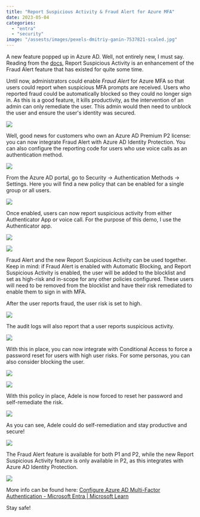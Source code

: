 ```yaml
---
title: "Report Suspicious Activity & Fraud Alert for Azure MFA"
date: 2023-05-04
categories: 
  - "entra"
  - "security"
image: "/assests/images/pexels-dmitriy-ganin-7537821-scaled.jpg"
---
```


A new feature popped up in Azure AD. Well, not entirely new, I must say. Reading from the [docs](https://learn.microsoft.com/en-us/azure/active-directory/authentication/howto-mfa-mfasettings#report-suspicious-activity), Report Suspicious Activity is an enhancement of the Fraud Alert feature that has existed for quite some time.

Until now, administrators could enable _Fraud Alert_ for Azure MFA so that users could report when suspicious MFA prompts are received. Users who reported fraud could be automatically blocked so they could no longer sign in. As this is a good feature, it kills productivity, as the intervention of an admin can only remediate the user. This admin would then need to unblock the user and ensure the user's identity was secured.

![](/assets/images/image.png)

Well, good news for customers who own an Azure AD Premium P2 license: you can now integrate Fraud Alert with Azure AD Identity Protection. You can also configure the reporting code for users who use voice calls as an authentication method.

![](/assets/images/My-new-creation-1.png)

From the Azure AD portal, go to Security -> Authentication Methods -> Settings. Here you will find a new policy that can be enabled for a single group or all users.

![](/assets/images/image-1.png)

Once enabled, users can now report suspicious activity from either Authenticator App or voice call. For the purpose of this demo, I use the Authenticator app.

![](/assets/images/IMG_1416-2.png)

![](/assets/images/IMG_1417-2.png)

Fraud Alert and the new Report Suspicious Activity can be used together. Keep in mind: if Fraud Alert is enabled with Automatic Blocking, and Report Suspicious Activity is enabled, the user will be added to the blocklist and set as high-risk and in-scope for any other policies configured. These users will need to be removed from the blocklist and have their risk remediated to enable them to sign in with MFA.

After the user reports fraud, the user risk is set to high.

![](/assets/images/msedge_eETqYag12j.png)

The audit logs will also report that a user reports suspicious activity.

![](/assets/images/msedge_keUpNBKzOa.png)

With this in place, you can now integrate with Conditional Access to force a password reset for users with high user risks. For some personas, you can also consider blocking the user.

![](/assets/images/image-2.png)

![](/assets/images/image-3.png)

With this policy in place, Adele is now forced to reset her password and self-remediate the risk.

![](/assets/images/image-4.png)

As you can see, Adele could do self-remediation and stay productive and secure!

![](/assets/images/image-5.png)

The Fraud Alert feature is available for both P1 and P2, while the new Report Suspicious Activity feature is only available in P2, as this integrates with Azure AD Identity Protection.

![](/assets/images/image-6.png)

More info can be found here: [Configure Azure AD Multi-Factor Authentication - Microsoft Entra | Microsoft Learn](https://learn.microsoft.com/en-us/azure/active-directory/authentication/howto-mfa-mfasettings#report-suspicious-activity)

Stay safe!
